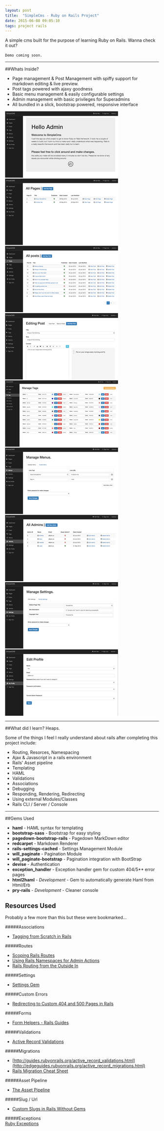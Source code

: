 ```yaml
---
layout: post
title:  "SimpleCms - Ruby on Rails Project"
date: 2015-06-08 09:05:10
tags: project rails
---
```


A simple cms built for the purpose of learning Ruby on Rails. Wanna check it out?

`Demo coming soon.`

<!--
[Sign in here](/cms) with the details `admin` / `password`  

Feel free to make changes. All data is scrubbed every 5 minutes so don't be shy.
-->
---

##Whats Inside?

* Page management & Post Management with spiffy support for markdown editing & live preview.
* Post tags powered with ajaxy goodness
* Basic menu management & easily configurable settings
* Admin management with basic privileges for Superadmins
* All bundled in a slick, bootstrap powered, responsive interface



<div  id="gallery" class="50% row uniform">
  
  <div class="4u">
    <a class="image fit thumb" href="/images/fulls/01_welcome.png">
      <img alt="Welcome" src="/images/thumbs/01_welcome.png">
    </a>
  </div>
  
  <div class="4u">
    <a class="image fit thumb" href="/images/fulls/02_pages.png">
      <img alt="Pages" src="/images/thumbs/02_pages.png">
    </a>
  </div>
  
  <div class="4u$">
    <a class="image fit thumb" href="/images/fulls/03_posts.png">
      <img alt="Posts" src="/images/thumbs/03_posts.png">
    </a>
  </div>
  
  <div class="4u">
    <a class="image fit thumb" href="/images/fulls/04_post_edit.png">
      <img alt="Post Edit" src="/images/thumbs/04_post_edit.png">
    </a>
  </div>
  
  <div class="4u">
    <a class="image fit thumb" href="/images/fulls/05_tags.png">
      <img alt="Tags" src="/images/thumbs/05_tags.png">
    </a>
  </div>
  
  <div class="4u$">
    <a class="image fit thumb" href="/images/fulls/06_menus.png">
      <img alt="Menus" src="/images/thumbs/06_menus.png">
    </a>
  </div>
  
  <div class="4u">
    <a class="image fit thumb" href="/images/fulls/07_admins.png">
      <img alt="Admins" src="/images/thumbs/07_admins.png">
    </a>
  </div>
  
  <div class="4u">
    <a class="image fit thumb" href="/images/fulls/08_settings.png">
      <img alt="Settings" src="/images/thumbs/08_settings.png">
    </a>
  </div>
  
  <div class="4u$">
    <a class="image fit thumb" href="/images/fulls/09_profile.png">
      <img alt="Profile" src="/images/thumbs/09_profile.png">
    </a>
  </div>
  
</div>





---
##What did I learn?
Heaps.

Some of the things I feel I really understand about rails after completing this project include:

* Routing, Resorces, Namespacing
* Ajax & Javascript in a rails environment
* Rails' Asset pipeline
* Templating 
* HAML
* Validations
* Associations
* Debugging
* Responding, Rendering, Redirecting
* Using external Modules/Classes
* Rails CLI / Server / Console

---

##Gems Used

* **haml** - HAML syntax for templating
* **bootstrap-sass** - Bootstrap for easy styling
* **pagedown-bootstrap-rails** - Pagedown MarkDown editor 
* **redcarpet** - Markdown Renderer
* **rails-settings-cached** - Settings Management Module
* **will_paginate** - Pagination Module
* **will_paginate-bootstrap** - Pagination integration with BootStrap
* **devise** - Authentication
* **exception_handler** - Exception handler gem for custom 404/5** error pages
* **html2haml** - *Development* - Gem to automatically generate Haml from Html/Erb
* **pry-rails** - *Development* - Cleaner console



## Resources Used
Probably a few more than this but these were bookmarked...

#####Associations  

* [Tagging from Scratch in Rails](http://www.sitepoint.com/tagging-scratch-rails/)

#####Routes  

* [Scoping Rails Routes](http://notahat.com/2014/02/05/scoping-rails-routes.html)
* [Using Rails Namespaces for Admin Actions](http://blog.roberteshleman.com/2014/08/14/using-rails-namespaces-for-admin-actions/)
* [Rails Routing from the Outside In](http://edgeguides.rubyonrails.org/routing.html)

#####Settings  

* [Settings Gem](https://github.com/huacnlee/rails-settings-cached)

#####Custom Errors  

* [Redirecting to Custom 404 and 500 Pages in Rails](http://easyactiverecord.com/blog/2014/08/19/redirecting-to-custom-404-and-500-pages-in-rails/)

#####Forms  

* [Form Helpers - Rails Guides](http://guides.rubyonrails.org/form_helpers.html)

#####Validations  

* [Active Record Validations](http://guides.rubyonrails.org/active_record_validations.html)

#####Migrations  

* [http://guides.rubyonrails.org/active_record_validations.html](http://edgeguides.rubyonrails.org/active_record_migrations.html)
* [Rails Migration Cheat Sheet](https://gist.github.com/pjho/af5245d59ed0d27d9a6e)

#####Asset Pipeline  

* [The Asset Pipeline](http://guides.rubyonrails.org/asset_pipeline.html)

#####Slug / Url  

* [Custom Slugs in Rails Without Gems](http://code-worrier.com/blog/custom-slugs-in-rails/)

#####Exceptions  
[Ruby Exceptions](http://rubylearning.com/satishtalim/ruby_exceptions.html)
